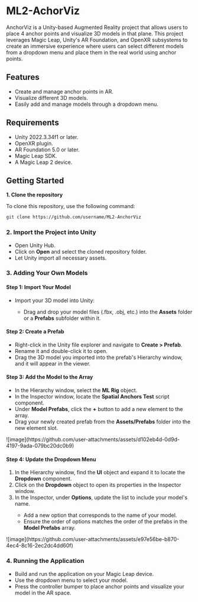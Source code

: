 # ML2-AchorViz
 
AnchorViz is a Unity-based Augmented Reality project that allows users to place 4 anchor points and visualize 3D models in that plane. This project leverages Magic Leap, Unity's AR Foundation, and OpenXR subsystems to create an immersive experience where users can select different models from a dropdown menu and place them in the real world using anchor points.

<h2> Features </h2>
<ul>
 <li>Create and manage anchor points in AR.</li>
 <li>Visualize different 3D models.</li>
 <li>Easily add and manage models through a dropdown menu.</li>
</ul>
<h2> Requirements </h2>
<ul>
 <li>Unity 2022.3.34f1 or later.</li>
 <li>OpenXR plugin.</li>
 <li>AR Foundation 5.0 or later.</li>
 <li>Magic Leap SDK.</li>
 <li>A Magic Leap 2 device.</li>
</ul>
<h2> Getting Started </h2>
<b> 1. Clone the repository </b>

<p>To clone this repository, use the following command:</p>

```bash
git clone https://github.com/username/ML2-AnchorViz
```
<h3> 2. Import the Project into Unity </h3>
<ul>
 <li>Open Unity Hub.</li>
 <li>Click on <b>Open</b> and select the cloned repository folder.</li>
 <li>Let Unity import all necessary assets.</li>
</ul>
<h3> 3. Adding Your Own Models </h3>
<h4>Step 1: Import Your Model</h4>
<ul>
 <li>Import your 3D model into Unity:</li>
 <ul>
    <li>Drag and drop your model files (.fbx, .obj, etc.) into the <b>Assets</b> folder or a <b>Prefabs</b> subfolder within it.</li>
 </ul>
</ul>
<h4>Step 2: Create a Prefab</h4>
<ul>
 <li>Right-click in the Unity file explorer and navigate to <b>Create > Prefab</b>.</li>
 <li>Rename it and double-click it to open.</li>
 <li>Drag the 3D model you imported into the prefab's Hierarchy window, and it will appear in the viewer.</li>
</ul>
<h4>Step 3: Add the Model to the Array</h4>
<ul>
 <li>In the Hierarchy window, select the <b>ML Rig</b> object.</li>
 <li>In the Inspector window, locate the <b>Spatial Anchors Test</b> script component.</li>
 <li>Under <b>Model Prefabs</b>, click the <b>+</b> button to add a new element to the array.</li>
 <li>Drag your newly created prefab from the <b>Assets/Prefabs</b> folder into the new element slot.</li>
</ul>
![image](https://github.com/user-attachments/assets/d102eb4d-0d9d-4197-9ada-079bc20dc0b9)
<h4>Step 4: Update the Dropdown Menu</h4>
<ol>
 <li>In the Hierarchy window, find the <b>UI</b> object and expand it to locate the <b>Dropdown</b> component.</li>
 <li>Click on the <b>Dropdown</b> object to open its properties in the Inspector window.</li>
 <li>In the Inspector, under <b>Options</b>, update the list to include your model's name.</li>
 <ul>
  <li>Add a new option that corresponds to the name of your model.</li>
  <li>Ensure the order of options matches the order of the prefabs in the <b>Model Prefabs</b> array.</li>
 </ul>
</ol>
![image](https://github.com/user-attachments/assets/e97e56be-b870-4ec4-8c16-2ec2dc4dd60f)
<h3> 4. Running the Application </h3>
<ul>
 <li>Build and run the application on your Magic Leap device.</li>
 <li>Use the dropdown menu to select your model.</li>
 <li>Press the controller bumper to place anchor points and visualize your model in the AR space.</li>
</ul>
